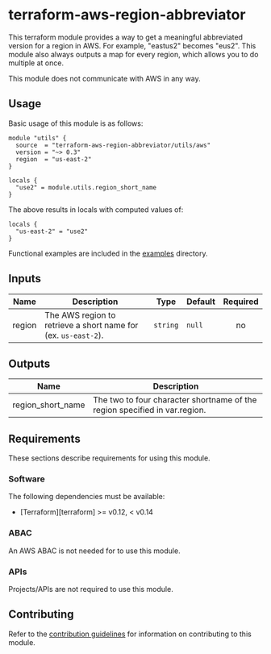 # terraform-aws-region-abbreviator
This terraform module provides a way to get a meaningful abbreviated version for a region in AWS.
For example, "eastus2" becomes "eus2". This module also always outputs a map for every region, which allows you to do multiple at once.

This module does not communicate with AWS in any way.

## Usage

Basic usage of this module is as follows:

```hcl
module "utils" {
  source  = "terraform-aws-region-abbreviator/utils/aws"
  version = "~> 0.3"
  region  = "us-east-2"
}

locals {
  "use2" = module.utils.region_short_name
}
```

The above results in locals with computed values of:

```
locals {
  "us-east-2" = "use2"
}
```

Functional examples are included in the
[examples](./examples/) directory.

<!-- BEGINNING OF PRE-COMMIT-TERRAFORM DOCS HOOK -->
## Inputs

| Name | Description | Type | Default | Required |
|------|-------------|------|---------|:--------:|
| region | The AWS region to retrieve a short name for (ex. `us-east-2`). | `string` | `null` | no |

## Outputs

| Name | Description |
|------|-------------|
| region\_short\_name | The two to four character shortname of the region specified in var.region. |

<!-- END OF PRE-COMMIT-TERRAFORM DOCS HOOK -->

## Requirements

These sections describe requirements for using this module.

### Software

The following dependencies must be available:

- [Terraform][terraform] >= v0.12, < v0.14

### ABAC

An AWS ABAC is not needed for to use this module.

### APIs

Projects/APIs are not required to use this module.

## Contributing

Refer to the [contribution guidelines](./CONTRIBUTING.md) for
information on contributing to this module.
